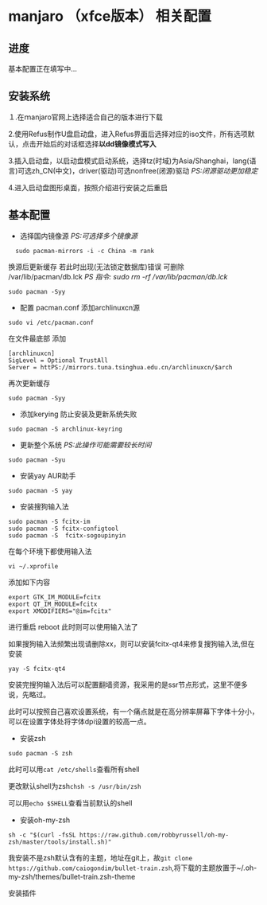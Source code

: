 # manjaro （xfce版本） 相关配置

## 进度
基本配置正在填写中...

## 安装系统
１.在ｍanjaro官网上选择适合自己的版本进行下载

2.使用Refus制作U盘启动盘，进入Refus界面后选择对应的iso文件，所有选项默认，点击开始后的对话框选择**以dd镜像模式写入**

3.插入启动盘，以启动盘模式启动系统，选择tz(时域)为Asia/Shanghai，lang(语言)可选zh_CN(中文)，driver(驱动)可选nonfree(闭源)驱动  *PS:闭源驱动更加稳定*

4.进入启动盘图形桌面，按照介绍进行安装之后重启

## 基本配置
- 选择国内镜像源 *PS:可选择多个镜像源*
~~~ 
  sudo pacman-mirrors -i -c China -m rank
~~~
换源后更新缓存
若此时出现(无法锁定数据库)错误
可删除 /var/lib/pacman/db.lck
 *PS 指令: sudo rm -rf /var/lib/pacman/db.lck*
~~~
sudo pacman -Syy
~~~
- 配置 pacman.conf  添加archlinuxcn源
~~~
sudo vi /etc/pacman.conf
~~~
在文件最底部
添加
~~~
[archlinuxcn]
SigLevel = Optional TrustAll
Server = httPS://mirrors.tuna.tsinghua.edu.cn/archlinuxcn/$arch
~~~
再次更新缓存
~~~
sudo pacman -Syy
~~~
- 添加kerying 防止安装及更新系统失败
~~~
sudo pacman -S archlinux-keyring
~~~
- 更新整个系统
*PS:此操作可能需要较长时间*
~~~
sudo pacman -Syu
~~~
- 安装yay AUR助手
~~~
sudo pacman -S yay
~~~
- 安装搜狗输入法
~~~
sudo pacman -S fcitx-im
sudo pacman -S fcitx-configtool
sudo pacman -S  fcitx-sogoupinyin
~~~
在每个环境下都使用输入法
~~~
vi ~/.xprofile
~~~
添加如下内容
~~~
export GTK_IM_MODULE=fcitx
export QT_IM_MODULE=fcitx
export XMODIFIERS="@im=fcitx"
~~~
进行重启 reboot
此时则可以使用输入法了

如果搜狗输入法频繁出现请删除xx，则可以安装fcitx-qt4来修复搜狗输入法,但在安装
~~~
yay -S fcitx-qt4
~~~
安装完搜狗输入法后可以配置翻墙资源，我采用的是ssr节点形式，这里不便多说，先略过。

此时可以按照自己喜欢设置系统，有一个痛点就是在高分辨率屏幕下字体十分小，可以在设置字体处将字体dpi设置的较高一点。

- 安装zsh 
~~~
sudo pacman -S zsh
~~~
此时可以用`cat /etc/shells`查看所有shell

更改默认shell为zsh`chsh -s /usr/bin/zsh`

可以用`echo $SHELL`查看当前默认的shell

- 安装oh-my-zsh
~~~
sh -c "$(curl -fsSL https://raw.github.com/robbyrussell/oh-my-zsh/master/tools/install.sh)"
~~~
我安装不是zsh默认含有的主题，地址在git上，故`git clone https://github.com/caiogondim/bullet-train.zsh`,将下载的主题放置于~/.oh-my-zsh/themes/bullet-train.zsh-theme

安装插件
